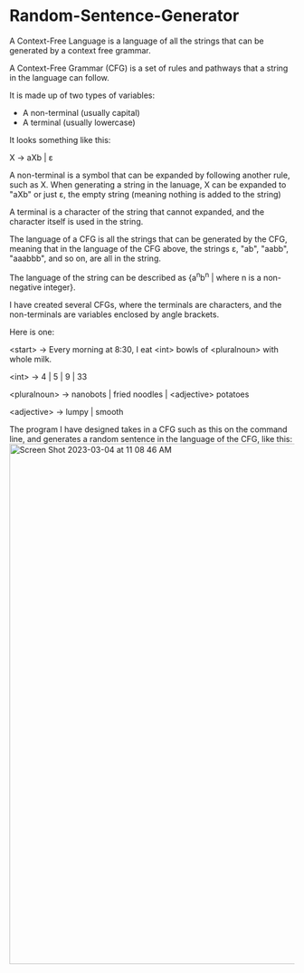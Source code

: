 # Random-Sentence-Generator

A Context-Free Language is a language of all the strings that can be generated by a context free grammar.

A Context-Free Grammar (CFG) is a set of rules and pathways that a string in the language can follow.

It is made up of two types of variables:
* A non-terminal (usually capital)
* A terminal (usually lowercase)

It looks something like this:

X -> aXb | ɛ

A non-terminal is a symbol that can be expanded by following another rule, such as X. When generating a string in the lanuage, X can be expanded to "aXb" or just ɛ, the empty string (meaning nothing is added to the string)

A terminal is a character of the string that cannot expanded, and the character itself is used in the string.

The language of a CFG is all the strings that can be generated by the CFG, meaning that in the language of the CFG above, the strings ɛ, "ab", "aabb", "aaabbb", and so on, are all in the string.

The language of the string can be described as {a<sup>n</sup>b<sup>n</sup> | where n is a non-negative integer}.

I have created several CFGs, where the terminals are characters, and the non-terminals are variables enclosed by angle brackets.

Here is one:

  &lt;start&gt; -> Every morning at 8:30, I eat &lt;int&gt; bowls of &lt;pluralnoun&gt; with whole milk.

  &lt;int&gt; -> 4 | 5 | 9 | 33

  &lt;pluralnoun&gt; -> nanobots | fried noodles | &lt;adjective&gt; potatoes

  &lt;adjective&gt; -> lumpy | smooth
  
The program I have designed takes in a CFG such as this on the command line, and generates a random sentence in the language of the CFG, like this:
<img width="919" alt="Screen Shot 2023-03-04 at 11 08 46 AM" src="https://user-images.githubusercontent.com/76747943/222916663-62337267-9655-484b-bddc-3649d6a26172.png">

